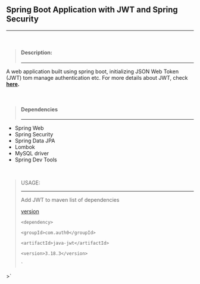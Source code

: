 ## Spring Boot Application with JWT and Spring Security
****
&nbsp;


> #### Description:
> ****
A web application built using spring boot, initializing JSON Web Token (JWT)
tom manage authentication etc. For more details about JWT, check **[here](https://jwt.io/introduction).**
<br>

&nbsp;

> #### Dependencies
> ****
>
- Spring Web 
- Spring Security
- Spring Data JPA
- Lombok
- MySQL driver
- Spring Dev Tools

&nbsp;
> USAGE:
> ****
> 
> Add JWT to maven list of dependencies
> 
>  [version](https://mvnrepository.com/artifact/com.auth0/java-jwt)
> 
>`
> <dependency>
> `
> 
> `
> <groupId>com.auth0</groupId> 
> `
> 
> `
> <artifactId>java-jwt</artifactId>
> `
> 
> `
    <version>3.18.3</version>
> `
> 
> `
</dependency>
>`



